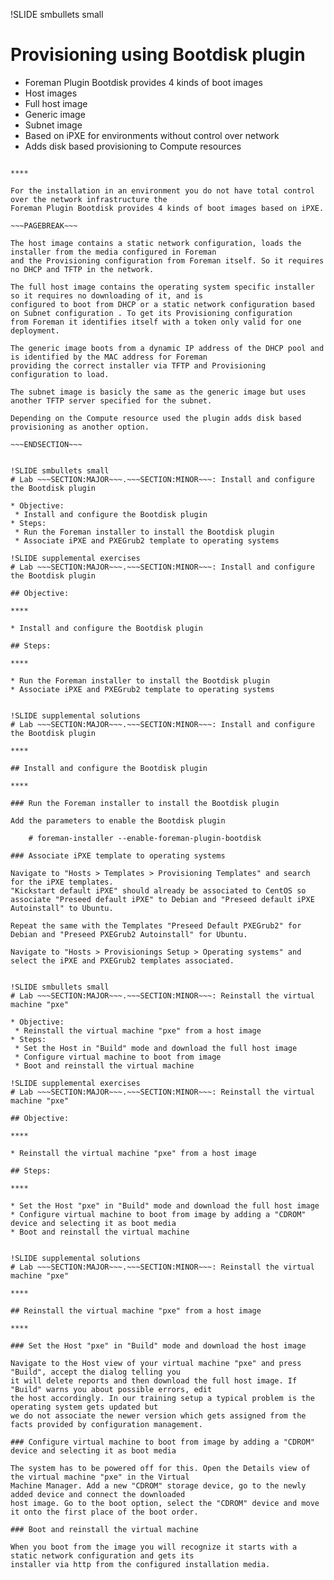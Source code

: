 !SLIDE smbullets small
# Provisioning using Bootdisk plugin

* Foreman Plugin Bootdisk provides 4 kinds of boot images
 * Host images
 * Full host image
 * Generic image
 * Subnet image
* Based on iPXE for environments without control over network
* Adds disk based provisioning to Compute resources

~~~SECTION:handouts~~~

****

For the installation in an environment you do not have total control over the network infrastructure the
Foreman Plugin Bootdisk provides 4 kinds of boot images based on iPXE.

~~~PAGEBREAK~~~

The host image contains a static network configuration, loads the installer from the media configured in Foreman
and the Provisioning configuration from Foreman itself. So it requires no DHCP and TFTP in the network.

The full host image contains the operating system specific installer so it requires no downloading of it, and is
configured to boot from DHCP or a static network configuration based on Subnet configuration . To get its Provisioning configuration
from Foreman it identifies itself with a token only valid for one deployment.

The generic image boots from a dynamic IP address of the DHCP pool and is identified by the MAC address for Foreman
providing the correct installer via TFTP and Provisioning configuration to load.

The subnet image is basicly the same as the generic image but uses another TFTP server specified for the subnet.

Depending on the Compute resource used the plugin adds disk based provisioning as another option.

~~~ENDSECTION~~~


!SLIDE smbullets small
# Lab ~~~SECTION:MAJOR~~~.~~~SECTION:MINOR~~~: Install and configure the Bootdisk plugin

* Objective:
 * Install and configure the Bootdisk plugin
* Steps:
 * Run the Foreman installer to install the Bootdisk plugin
 * Associate iPXE and PXEGrub2 template to operating systems

!SLIDE supplemental exercises
# Lab ~~~SECTION:MAJOR~~~.~~~SECTION:MINOR~~~: Install and configure the Bootdisk plugin

## Objective:

****

* Install and configure the Bootdisk plugin

## Steps:

****

* Run the Foreman installer to install the Bootdisk plugin
* Associate iPXE and PXEGrub2 template to operating systems


!SLIDE supplemental solutions
# Lab ~~~SECTION:MAJOR~~~.~~~SECTION:MINOR~~~: Install and configure the Bootdisk plugin

****

## Install and configure the Bootdisk plugin

****

### Run the Foreman installer to install the Bootdisk plugin

Add the parameters to enable the Bootdisk plugin

    # foreman-installer --enable-foreman-plugin-bootdisk

### Associate iPXE template to operating systems

Navigate to "Hosts > Templates > Provisioning Templates" and search for the iPXE templates.
"Kickstart default iPXE" should already be associated to CentOS so associate "Preseed default iPXE" to Debian and "Preseed default iPXE Autoinstall" to Ubuntu.

Repeat the same with the Templates "Preseed Default PXEGrub2" for Debian and "Preseed PXEGrub2 Autoinstall" for Ubuntu.

Navigate to "Hosts > Provisionings Setup > Operating systems" and select the iPXE and PXEGrub2 templates associated.


!SLIDE smbullets small
# Lab ~~~SECTION:MAJOR~~~.~~~SECTION:MINOR~~~: Reinstall the virtual machine "pxe"

* Objective:
 * Reinstall the virtual machine "pxe" from a host image
* Steps:
 * Set the Host in "Build" mode and download the full host image
 * Configure virtual machine to boot from image
 * Boot and reinstall the virtual machine

!SLIDE supplemental exercises
# Lab ~~~SECTION:MAJOR~~~.~~~SECTION:MINOR~~~: Reinstall the virtual machine "pxe"

## Objective:

****

* Reinstall the virtual machine "pxe" from a host image

## Steps:

****

* Set the Host "pxe" in "Build" mode and download the full host image
* Configure virtual machine to boot from image by adding a "CDROM" device and selecting it as boot media
* Boot and reinstall the virtual machine


!SLIDE supplemental solutions
# Lab ~~~SECTION:MAJOR~~~.~~~SECTION:MINOR~~~: Reinstall the virtual machine "pxe"

****

## Reinstall the virtual machine "pxe" from a host image

****

### Set the Host "pxe" in "Build" mode and download the host image

Navigate to the Host view of your virtual machine "pxe" and press "Build", accept the dialog telling you
it will delete reports and then download the full host image. If "Build" warns you about possible errors, edit
the host accordingly. In our training setup a typical problem is the operating system gets updated but
we do not associate the newer version which gets assigned from the facts provided by configuration management.

### Configure virtual machine to boot from image by adding a "CDROM" device and selecting it as boot media

The system has to be powered off for this. Open the Details view of the virtual machine "pxe" in the Virtual
Machine Manager. Add a new "CDROM" storage device, go to the newly added device and connect the downloaded
host image. Go to the boot option, select the "CDROM" device and move it onto the first place of the boot order.

### Boot and reinstall the virtual machine

When you boot from the image you will recognize it starts with a static network configuration and gets its
installer via http from the configured installation media.
